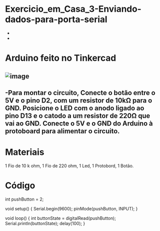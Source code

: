 # Exercicio_em_Casa_3-Enviando-dados-para-porta-serial
-
-
# Arduino feito no Tinkercad
![image](https://github.com/user-attachments/assets/47eae7e9-22ea-42b0-b326-15d0d9faf104)
-
-Para montar o circuito, Conecte o botão entre o 5V e o pino D2, com um resistor de 10kΩ para o GND.
Posicione o LED com o anodo ligado ao pino D13 e o catodo a um resistor de 220Ω que vai ao GND.
Conecte o 5V e o GND do Arduino à protoboard para alimentar o circuito.
-
# Materiais
1 Fio de 10 k ohm,
1 Fio de 220 ohm,
1 Led,
1 Protobord,
1 Botão.

# Código
int pushButton = 2;

void setup() {
  Serial.begin(9600);
  pinMode(pushButton, INPUT);
}

void loop() {
  int buttonState = digitalRead(pushButton);
  Serial.println(buttonState);
  delay(100);
}
